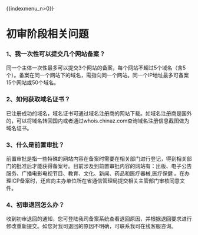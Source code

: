 {{indexmenu_n>0}}

# 初审阶段相关问题

### 1、我一次性可以提交几个网站备案？

同一个主体一次性最多可以提交3个网站的备案，每个网站不超过5个域名（含5个）。备案在同一个网站下的域名，需指向同一个网站。同一个IP地址最多可备案15个网站或50个域名。  

### 2、如何获取域名证书？

已注册成功的域名，域名证书可通过域名注册商的网站下载。如域名注册商是国外的，可以将域名转回国内或者通过whois.chinaz.com查询域名注册信息截图做为域名证书。  

### 3、什么是前置审批？

前置审批是指一些特殊的网站内容在备案时需要在相关部门进行登记，得到相关部门的批准后才能获得备案号。目前涉及到前置审批内容的网站有：出版、电子公告服务、广播电影电视节目、教育、文化、新闻、药品和医疗器械,医疗保健
。在办理ICP备案时，还应向主办单位所在省通信管理局提交相关主管部门审核同意文件。  

### 4、初审退回怎么办？

收到初审退回的通知，您可登陆我司备案系统查看退回原因，并根据退回要求进行修改重新提交。如您对我司退回的原因不明确，可联系我司在线客服咨询。

